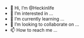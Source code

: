 - 👋 Hi, I’m @Heckinlife
- 👀 I’m interested in ...
- 🌱 I’m currently learning ...
- 💞️ I’m looking to collaborate on ...
- 📫 How to reach me ...

<!---
Heckinlife/Heckinlife is a ✨ special ✨ repository because its `README.md` (this file) appears on your GitHub profile.
You can click the Preview link to take a look at your changes.
--->
